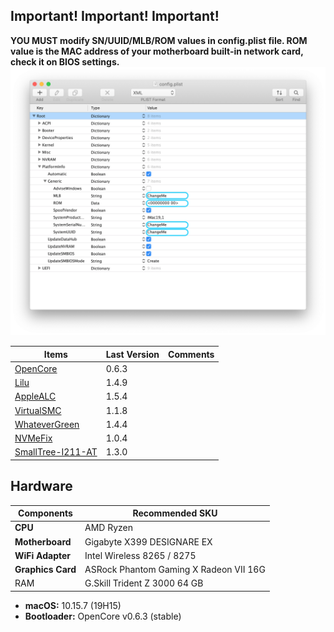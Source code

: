 ## Important! Important! Important!

**YOU MUST modify SN/UUID/MLB/ROM values in config.plist file. ROM value is the MAC address of your motherboard built-in network card, check it on BIOS settings.**
![SN/UUID/MLB](https://github.com/revunix/GIGABYTE-X399-Designare-EX/blob/main/images/MLBUUIDSN.png?raw=true)

Items | Last Version | Comments
------------ | ------------- | -------------
[OpenCore](https://github.com/acidanthera/OpenCorePkg/releases) | 0.6.3 |
[Lilu](https://github.com/acidanthera/Lilu/releases) | 1.4.9 | 
[AppleALC](https://github.com/acidanthera/AppleALC/releases) | 1.5.4 |
[VirtualSMC](https://github.com/acidanthera/VirtualSMC/releases) | 1.1.8 |
[WhateverGreen](https://github.com/acidanthera/whatevergreen/releases) | 1.4.4 |
[NVMeFix](https://github.com/acidanthera/NVMeFix/releases) | 1.0.4 |
[SmallTree-I211-AT](https://github.com/khronokernel/SmallTree-I211-AT-patch/releases) | 1.3.0 |

## Hardware
Components | Recommended SKU
------------ | -------------
**CPU** | AMD Ryzen | Threadripper 1950X
**Motherboard** | Gigabyte X399 DESIGNARE EX
**WiFi Adapter** | Intel Wireless 8265 / 8275
**Graphics Card** | ASRock Phantom Gaming X Radeon VII 16G
RAM | G.Skill Trident Z 3000 64 GB


- __macOS:__ 10.15.7 (19H15)
- __Bootloader:__ OpenCore v0.6.3 (stable)
